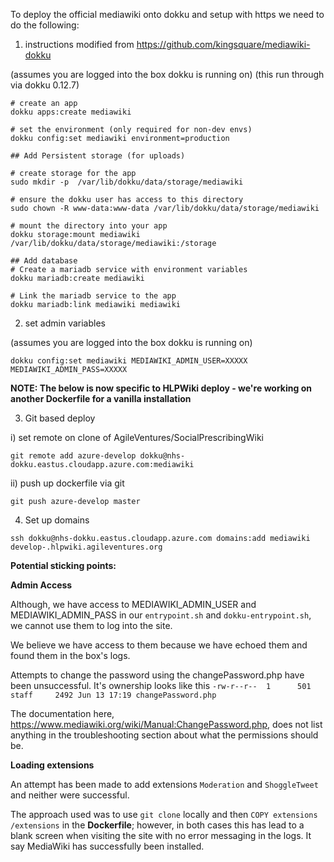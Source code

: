To deploy the official mediawiki onto dokku and setup with https we need to do the following:

1. instructions modified from https://github.com/kingsquare/mediawiki-dokku  

(assumes you are logged into the box dokku is running on)
(this run through via dokku 0.12.7)

```
# create an app
dokku apps:create mediawiki

# set the environment (only required for non-dev envs)
dokku config:set mediawiki environment=production

## Add Persistent storage (for uploads)

# create storage for the app
sudo mkdir -p  /var/lib/dokku/data/storage/mediawiki

# ensure the dokku user has access to this directory
sudo chown -R www-data:www-data /var/lib/dokku/data/storage/mediawiki

# mount the directory into your app
dokku storage:mount mediawiki /var/lib/dokku/data/storage/mediawiki:/storage

## Add database
# Create a mariadb service with environment variables
dokku mariadb:create mediawiki

# Link the mariadb service to the app
dokku mariadb:link mediawiki mediawiki
```

2. set admin variables

(assumes you are logged into the box dokku is running on)

```
dokku config:set mediawiki MEDIAWIKI_ADMIN_USER=XXXXX MEDIAWIKI_ADMIN_PASS=XXXXX
```

**NOTE: The below is now specific to HLPWiki deploy - we're working on another Dockerfile for a vanilla installation**

3. Git based deploy

i) set remote on clone of AgileVentures/SocialPrescribingWiki

```
git remote add azure-develop dokku@nhs-dokku.eastus.cloudapp.azure.com:mediawiki
```

ii) push up dockerfile via git

```
git push azure-develop master
```


4. Set up domains

```
ssh dokku@nhs-dokku.eastus.cloudapp.azure.com domains:add mediawiki develop-.hlpwiki.agileventures.org 
```
**Potential sticking points:**

**Admin Access**

Although, we have access to MEDIAWIKI_ADMIN_USER and MEDIAWIKI_ADMIN_PASS in our `entrypoint.sh` and `dokku-entrypoint.sh`, we cannot use them to log into the site.

We believe we have access to them because we have echoed them and found them in the box's logs.

Attempts to change the password using the changePassword.php have been unsuccessful. It's ownership looks like this `-rw-r--r--  1      501 staff     2492 Jun 13 17:19 changePassword.php`

The documentation here, https://www.mediawiki.org/wiki/Manual:ChangePassword.php, does not list anything in the troubleshooting section about what the permissions should be.

**Loading extensions**

An attempt has been made to add extensions `Moderation` and `ShoggleTweet` and neither were successful. 

The approach used was to use `git clone` locally and then `COPY extensions /extensions` in the **Dockerfile**; however, in both cases this has lead to a blank screen when visiting the site with no error messaging in the logs. It say MediaWiki has successfully been installed.

 



